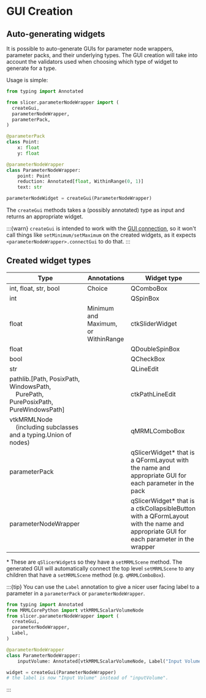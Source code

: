 # GUI Creation

## Auto-generating widgets

It is possible to auto-generate GUIs for parameter node wrappers, parameter packs, and their underlying types. The GUI creation will take into account the validators used when choosing which type of widget to generate for a type.

Usage is simple:

```py
from typing import Annotated

from slicer.parameterNodeWrapper import (
  createGui,
  parameterNodeWrapper,
  parameterPack,
)

@parameterPack
class Point:
    x: float
    y: float

@parameterNodeWrapper
class ParameterNodeWrapper:
    point: Point
    reduction: Annotated[float, WithinRange(0, 1)]
    text: str

parameterNodeWidget = createGui(ParameterNodeWrapper)
```

The `createGui` methods takes a (possibly annotated) type as input and returns an appropriate widget.

:::{warn}
`createGui` is intended to work with the [GUI connection](./gui_connection.md), so it won't call things like `setMinimum/setMaximum` on the created widgets, as it expects `<parameterNodeWrapper>.connectGui` to do that.
:::

## Created widget types

| Type | Annotations | Widget type |
| ---- | ----------- | ----------- |
| int, float, str, bool | Choice | QComboBox |
| int | | QSpinBox |
| float | Minimum and Maximum,<br>or WithinRange | ctkSliderWidget |
| float |  | QDoubleSpinBox |
| bool | | QCheckBox |
| str | | QLineEdit |
| pathlib.\[Path, PosixPath, WindowsPath,<br>&emsp;PurePath, PurePosixPath, PureWindowsPath] | | ctkPathLineEdit |
| vtkMRMLNode<br>&emsp;(including subclasses and a typing.Union of nodes) | | qMRMLComboBox |
| parameterPack | | qSlicerWidget* that is a QFormLayout with the name and appropriate GUI for each parameter in the pack |
| parameterNodeWrapper | | qSlicerWidget* that is a ctkCollapsibleButton with a QFormLayout with the name and appropriate GUI for each parameter in the wrapper |

\* These are `qSlicerWidget`s so they have a `setMRMLScene` method. The generated GUI will automatically connect the top level `setMRMLScene` to any children that have a `setMRMLScene` method (e.g. `qMRMLComboBox`).

:::{tip}
You can use the `Label` annotation to give a nicer user facing label to a parameter in a `parameterPack` or `parameterNodeWrapper`.

```py
from typing import Annotated
from MRMLCorePython import vtkMRMLScalarVolumeNode
from slicer.parameterNodeWrapper import (
  createGui,
  parameterNodeWrapper,
  Label,
)

@parameterNodeWrapper
class ParameterNodeWrapper:
    inputVolume: Annotated[vtkMRMLScalarVolumeNode, Label("Input Volume")]

widget = createGui(ParameterNodeWrapper)
# the label is now "Input Volume" instead of "inputVolume".
```
:::
